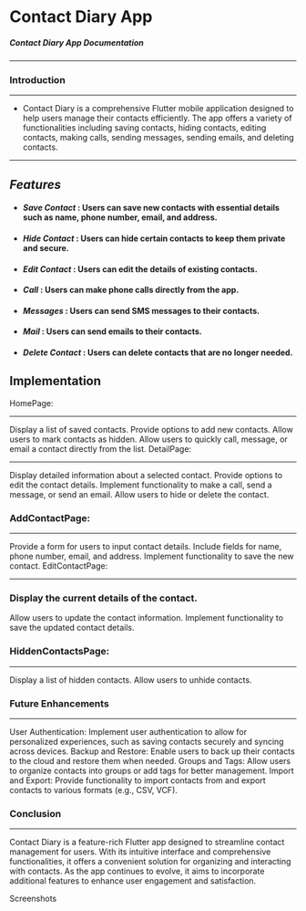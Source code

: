 # Contact Diary App
##### Contact Diary App Documentation
___
### __Introduction__
___
- Contact Diary is a comprehensive Flutter mobile application designed to help users manage their contacts efficiently. The app offers a variety of functionalities including saving contacts, hiding contacts, editing contacts, making calls, sending messages, sending emails, and deleting contacts.
___
## *Features*

- #### _Save Contact_ :  Users can save new contacts with essential details such as name, phone number, email, and address.
- #### _Hide Contact_ : Users can hide certain contacts to keep them private and secure.
- #### _Edit Contact_ : Users can edit the details of existing contacts.
- #### _Call_ : Users can make phone calls directly from the app.
- #### _Messages_ : Users can send SMS messages to their contacts.
- #### _Mail_ : Users can send emails to their contacts.
- #### _Delete Contact_ : Users can delete contacts that are no longer needed.
  
## Implementation

HomePage:
___

Display a list of saved contacts.
Provide options to add new contacts.
Allow users to mark contacts as hidden.
Allow users to quickly call, message, or email a contact directly from the list.
DetailPage:
___
Display detailed information about a selected contact.
Provide options to edit the contact details.
Implement functionality to make a call, send a message, or send an email.
Allow users to hide or delete the contact.
### AddContactPage:
___
Provide a form for users to input contact details.
Include fields for name, phone number, email, and address.
Implement functionality to save the new contact.
EditContactPage:
___
### Display the current details of the contact.
Allow users to update the contact information.
Implement functionality to save the updated contact details.
### HiddenContactsPage:
___
Display a list of hidden contacts.
Allow users to unhide contacts.
### Future Enhancements
___
User Authentication: Implement user authentication to allow for personalized experiences, such as saving contacts securely and syncing across devices.
Backup and Restore: Enable users to back up their contacts to the cloud and restore them when needed.
Groups and Tags: Allow users to organize contacts into groups or add tags for better management.
Import and Export: Provide functionality to import contacts from and export contacts to various formats (e.g., CSV, VCF).
### Conclusion
___
Contact Diary is a feature-rich Flutter app designed to streamline contact management for users. With its intuitive interface and comprehensive functionalities, it offers a convenient solution for organizing and interacting with contacts. As the app continues to evolve, it aims to incorporate additional features to enhance user engagement and satisfaction.

Screenshots

